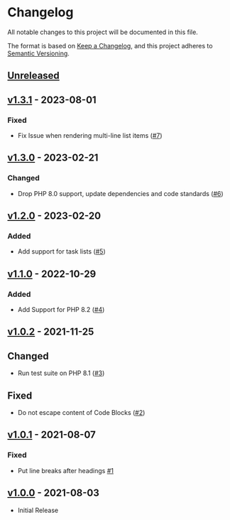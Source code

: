 # Changelog

All notable changes to this project will be documented in this file.

The format is based on [Keep a Changelog](https://keepachangelog.com/en/1.0.0/),
and this project adheres to [Semantic Versioning](https://semver.org/spec/v2.0.0.html).

## [Unreleased](https://github.com/stefanzweifel/commonmark-markdown-renderer/compare/v1.3.1...HEAD)

<!-- New Release notes will be placed here automatically -->
## [v1.3.1](https://github.com/stefanzweifel/commonmark-markdown-renderer/compare/v1.3.0...v1.3.1) - 2023-08-01

### Fixed

- Fix Issue when rendering multi-line list items ([#7](https://github.com/stefanzweifel/commonmark-markdown-renderer/pull/7))

## [v1.3.0](https://github.com/stefanzweifel/commonmark-markdown-renderer/compare/v1.2.0...v1.3.0) - 2023-02-21

### Changed

- Drop PHP 8.0 support, update dependencies and code standards ([#6](https://github.com/stefanzweifel/commonmark-markdown-renderer/pull/6))

## [v1.2.0](https://github.com/stefanzweifel/commonmark-markdown-renderer/compare/v1.1.0...v1.2.0) - 2023-02-20

### Added

- Add support for task lists ([#5](https://github.com/stefanzweifel/commonmark-markdown-renderer/pull/5))

## [v1.1.0](https://github.com/stefanzweifel/commonmark-markdown-renderer/compare/v1.0.2...v1.1.0) - 2022-10-29

### Added

- Add Support for PHP 8.2 ([#4](https://github.com/stefanzweifel/commonmark-markdown-renderer/pull/4))

## [v1.0.2](https://github.com/stefanzweifel/commonmark-markdown-renderer/compare/v1.0.1...v1.0.2) - 2021-11-25

## Changed

- Run test suite on PHP 8.1 ([#3](https://github.com/stefanzweifel/commonmark-markdown-renderer/pull/3))

## Fixed

- Do not escape content of Code Blocks ([#2](https://github.com/stefanzweifel/commonmark-markdown-renderer/pull/2))

## [v1.0.1](https://github.com/stefanzweifel/commonmark-markdown-renderer/compare/v1.0.0...v1.0.1) - 2021-08-07

### Fixed

- Put line breaks after headings [#1](https://github.com/stefanzweifel/commonmark-markdown-renderer/pull/1)

## [v1.0.0](https://github.com/stefanzweifel/commonmark-markdown-renderer/releases/tag/v1.0.0) - 2021-08-03

- Initial Release
